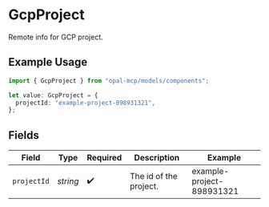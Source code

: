 # GcpProject

Remote info for GCP project.

## Example Usage

```typescript
import { GcpProject } from "opal-mcp/models/components";

let value: GcpProject = {
  projectId: "example-project-898931321",
};
```

## Fields

| Field                     | Type                      | Required                  | Description               | Example                   |
| ------------------------- | ------------------------- | ------------------------- | ------------------------- | ------------------------- |
| `projectId`               | *string*                  | :heavy_check_mark:        | The id of the project.    | example-project-898931321 |